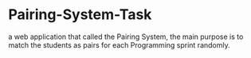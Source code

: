 # Pairing-System-Task
a web application that called the Pairing System, the main purpose is to match the students as pairs for each Programming sprint randomly.
